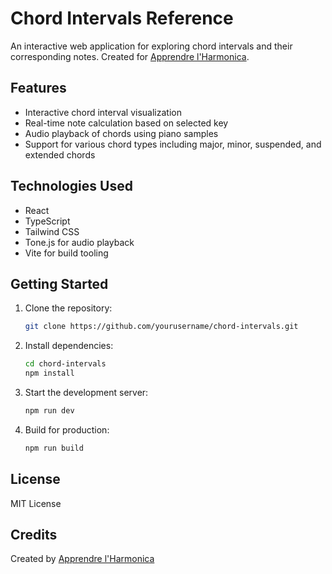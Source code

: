 # Chord Intervals Reference

An interactive web application for exploring chord intervals and their corresponding notes. Created for [Apprendre l'Harmonica](http://www.apprendrelharmonica.com).

## Features

- Interactive chord interval visualization
- Real-time note calculation based on selected key
- Audio playback of chords using piano samples
- Support for various chord types including major, minor, suspended, and extended chords

## Technologies Used

- React
- TypeScript
- Tailwind CSS
- Tone.js for audio playback
- Vite for build tooling

## Getting Started

1. Clone the repository:
   ```bash
   git clone https://github.com/yourusername/chord-intervals.git
   ```

2. Install dependencies:
   ```bash
   cd chord-intervals
   npm install
   ```

3. Start the development server:
   ```bash
   npm run dev
   ```

4. Build for production:
   ```bash
   npm run build
   ```

## License

MIT License

## Credits

Created by [Apprendre l'Harmonica](http://www.apprendrelharmonica.com)